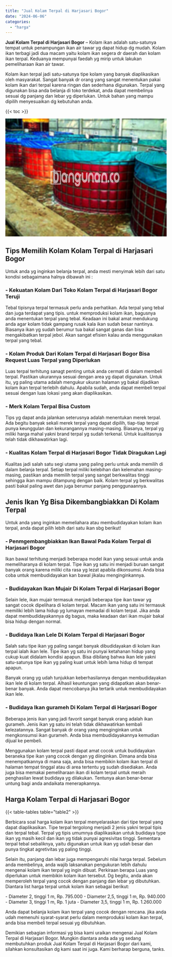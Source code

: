 ```yaml
---
title: "Jual Kolam Terpal di Harjasari Bogor"
date: "2024-06-06"
categories: 
  - "harga"
---
```


**Jual Kolam Terpal di Harjasari Bogor** – Kolam ikan adalah satu-satunya tempat untuk penampungan ikan air tawar yg dapat hidup dg mudah. Kolam ikan terbagi jadi dua macam yaitu kolam ikan segera dr daerah dan kolam ikan terpal. Keduanya mempunyai faedah yg mirip untuk lakukan pemeliharaan ikan air tawar.

Kolam ikan terpal jadi satu-satunya tipe kolam yang banyak diaplikasikan oleh masyarakat. Sangat banyak dr orang yang sangat menentukan pakai kolam ikan dari terpal karena ringan dan sederhana digunakan. Terpal yang digunakan bisa anda belanja di toko terdekat, anda dapat membelinya sesuai dg panjang dan lebar yg diperlukan. Untuk bahan yang mampu dipilih menyesuaikan dg kebutuhan anda.

{{< toc >}}

![Jual Kolam Terpal di Harjasari Bogor](/images/jual-kolam-terpal-07.png)

## Tips Memilih Kolam Kolam Terpal di Harjasari Bogor

Untuk anda yg inginkan belanja terpal, anda mesti menyimak lebih dari satu kondisi sebagaimana halnya dibawah ini :

### \- Kekuatan Kolam Dari Toko Kolam Terpal di Harjasari Bogor Teruji

Tebal tipisnya terpal termasuk perlu anda perhatikan. Ada terpal yang tebal dan juga terdapat yang tipis. untuk memproduksi kolam ikan, bagusnya anda menentukan terpal yang tebal. Keadaan ini bakal amat mendukung anda agar kolam tidak gampang rusak kala ikan sudah besar nantinya. Biasanya ikan yg sudah berumur tua bakal sangat ganas dan bisa mengakibatkan terpal jebol. Akan sangat efisien kalau anda menggunakan terpal yang tebal.

### \- Kolam Produk Dari Kolam Terpal di Harjasari Bogor Bisa Request Luas Terpal yang Diperlukan

Luas terpal terhitung sanagt penting untuk anda cermati di dalam membeli terpal. Pastikan ukurannya sesuai dengan area yg dapat digunakan. Untuk itu, yg paling utama adalah mengukur ukuran halaman yg bakal dijadikan kolam ikan terpal terlebih dahulu. Apabila sudah, anda dapat membeli terpal sesuai dengan luas lokasi yang akan diaplikasikan.

### \- Merk Kolam Terpal Bisa Custom

Tips yg dapat anda jalankan seterusnya adalah menentukan merek terpal. Ada begitu banyak sekali merek terpal yang dapat dipilih, tiap-tiap terpal punya keunggulan dan kekurangannya masing-masing. Biasanya, terpal yg miliki harga mahal yakni brand terpal yg sudah terkenal. Untuk kualitasnya telah tidak dikhawatirkan lagi.

### \- Kualitas Kolam Terpal di Harjasari Bogor Tidak Diragukan Lagi

Kualitas jadi salah satu segi utama yang paling perlu untuk anda memilih di dalam belanja terpal. Setiap terpal miliki kelebihan dan kelemahan masing-masing, pastikan anda memilih terpal yang sangat berkwalitas tinggi sehingga ikan mampu ditampung dengan baik. Kolam terpal yg berkwalitas pasti bakal paling awet dan juga berumur panjang penggunaannya.

## Jenis Ikan Yg Bisa Dikembangbiakkan Di Kolam Terpal

Untuk anda yang inginkan memeliahara atau membudidayakan kolam ikan terpal, anda dapat pilih lebih dari satu ikan sbg berikut!

### \- Penmgembangbiakkan Ikan Bawal Pada Kolam Terpal di Harjasari Bogor

Ikan bawal terhitung menjadi beberapa model ikan yang sesuai untuk anda memeliharanya di kolam terpal. Tipe ikan yg satu ini menjadi buruan sangat banyak orang karena miliki cita rasa yg lezat apabila dikonsumsi. Anda bisa coba untuk membudidayakan kan bawal jikalau menginginkannya.

### \- Budidayakan Ikan Mujair Di Kolam Terpal di Harjasari Bogor

Selain lele, ikan mujair termasuk menjadi beberapa tipe ikan tawar yg sangat cocok dipelihara di kolam terpal. Macam ikan yang satu ini termasuk memiliki lebih lama hidup yg lumayan memadai di kolam terpal. Jika anda dapat membudidayakannya dg bagus, maka keadaan dari ikan mujair bakal bisa hidup dengan normal.

### \- Budidaya Ikan Lele Di Kolam Terpal di Harjasari Bogor

Salah satu tipe ikan yg paling sangat banyak dibudidayakan di kolam ikan terpal ialah ikan lele. Tipe ikan yg satu ini punyai ketahanan hidup yang cukup kuat didalam kondisi apapun. Bisa dibilang bahwa ikan lele yakni satu-satunya tipe ikan yg paling kuat untuk lebih lama hidup di tempat apapun.

Banyak orang yg udah tunjukkan keberhasilannya dengan membudidayakan ikan lele di kolam terpal. Alhasil keuntungan yang didapatkan akan benar-benar banyak. Anda dapat mencobanya jika tertarik untuk membudidayakan ikan lele.

### \- Budidaya Ikan gurameh Di Kolam Terpal di Harjasari Bogor

Beberapa jenis ikan yang jadi favorit sangat banyak orang adalah ikan gurameh. Jenis ikan yg satu ini telah tidak dikhawatirkan kembali kelezatannya. Sangat banyak dr orang yang menginginkan untuk mengkonsumsi ikan gurameh. Anda bisa membudidayakannya kemudian dijual ke pembeli.

Menggunakan kolam terpal pasti dapat amat cocok untuk budidayakan beraneka tipe ikan yang cocok dengan yg diinginkan. Dimana anda bisa menempatkannya di mana saja, anda bisa membikin kolam ikan terpal di halaman tempat tinggal atau di area tertentu yg sudah disediakan. Anda juga bisa memakai pemeliharaan ikan di kolam terpal untuk meraih penghasilan lewat budidaya yg dilakukan. Tentunya akan benar-benar untung bagi anda andaikata menerapkannya.

## Harga Kolam Terpal di Harjasari Bogor

{{< table-tables table="table2" >}}

Berbicara soal harga kolam ikan terpal menyelaraskan dari tipe terpal yang dapat diaplikasikan. Tipe terpal tergolong menjadi 2 jenis yakni terpal tipis dan terpal tebal. Terpal yg tipis umumnya diaplikasikan untuk budidaya type ikan yg masih kecil dan ikan yg tidak punyai agresivitas tinggi. Sementara terpal tebal sebaliknya, yaitu digunakan untuk ikan yg udah besar dan punya tingkat agretivitas yg paling tinggi.

Selain itu, panjang dan lebar juga mempengaruhi nilai harga terpal. Sebelum anda membelinya, anda wajib laksanakan pengukuran lebih dahulu mengenai kolam ikan terpal yg ingin dibuat. Perkiraan berapa Luas yang diperlukan untuk membikin kolam ikan tersebut. Dg begitu, anda akan memperoleh terpal yang cocok dengan panjang dan lebar yg dibutuhkan. Diantara list harga terpal untuk kolam ikan sebagai berikut:

\- Diameter 2, tinggi 1 m, Rp. 795.000 - Diameter 2,5, tinggi 1 m, Rp. 940.000 - Diameter 3, tinggi 1 m, Rp. 1 juta - Diameter 3,5, tinggi 1 m, Rp. 1.260.000

Anda dapat belanja kolam ikan terpal yang cocok dengan rencana. jika anda udah memenuhi syarat-syarat perlu dalam memproduksi kolam ikan terpal, anda bisa membeli terpal sesuai yg dibutuhkan.

Demikian sebagian informasi yg bisa kami uraikan mengenai Jual Kolam Terpal di Harjasari Bogor. Mungkin diantara anda ada yg sedang membutuhkan produk Jual Kolam Terpal di Harjasari Bogor dari kami, silahkan konsultasikan dg kami saat ini juga. Kami berharap berguna, tanks.

